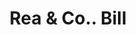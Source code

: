 ---
doi: 10.7916/D83B7B8S
date_other: '1890'
date_other_textual: 1890-1899
form: printed ephemera
genre:
- Invoices
name:
- Rea & Co.
object_in_context_url: https://biggert.cul.columbia.edu/items/view/ave_biggert_01488
subject_hierarchical_geographic:
- Pittsburgh, Pennsylvania, United States
subject_name:
- Rea & Co.
title: Rea & Co.. Bill
sort_title: Rea & Co.. Bill
call_number: ave_biggert_01488
coordinates:
- 40.439722222222215,-79.97638888888889
pid: ave_biggert_01488
identifiers: ave_biggert_01488
thumbnail: https://derivativo-1.library.columbia.edu/iiif/2/ldpd:344017/full/!256,256/0/native.jpg
permalink: /biggert/ave_biggert_01488/
layout: iiif-image-page
---